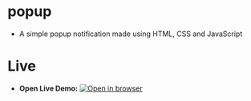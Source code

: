 # popup
 - A simple popup notification made using HTML, CSS and JavaScript
 
# Live
 - **Open Live Demo:** [![Open in browser](https://img.shields.io/badge/Open_in_browser-online_at_https_nebeyoumusie_github_io_popup_--_svg?style=for-the-badge)](https://nebeyoumusie.github.io/popup/)




